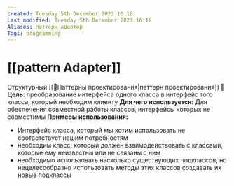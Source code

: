 ```yaml
---
created: Tuesday 5th December 2023 16:18
Last modified: Tuesday 5th December 2023 16:18
Aliases: паттерн адаптор
Tags: programming
---
```


# [[pattern Adapter]]

Структурный [[📙Паттерны проектирования|паттерн проектирования]]
📌**Цель**: преобразование интерфейса одного класса в интерфейс того класса, который необходим клиенту
**Для чего используется:** Для обеспечения совместной работы классов, интерфейсы которых не совместимы
**Примеры использования:**
- Интерфейс класса, который мы хотим использовать не соответствует нашим потребностям
- необходим класс, который должен взаимодействовать с классами, которые ему неизвестны или не связаны с ним
- необходимо использовать насколько существующих подклассов, но нецелесообразно использовать методы этих классов создавать их новые подклассы



